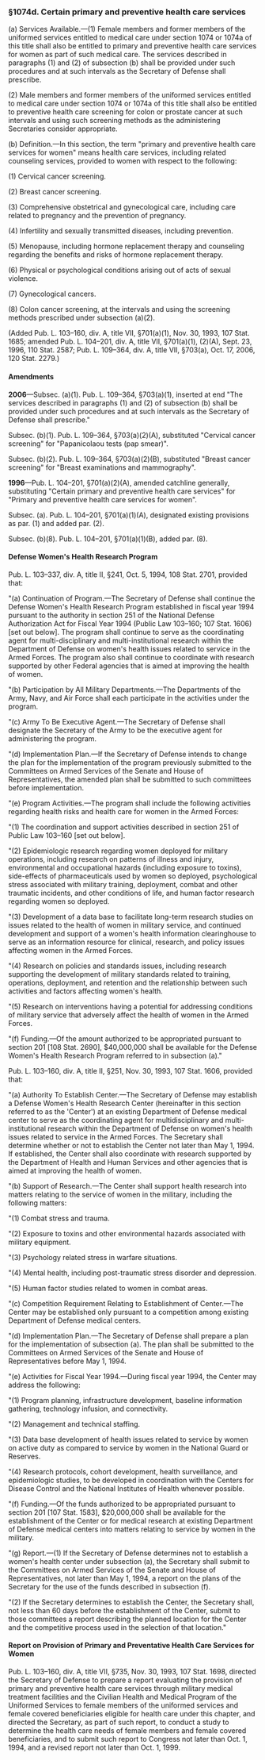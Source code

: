 ### §1074d. Certain primary and preventive health care services ###

(a) Services Available.—(1) Female members and former members of the uniformed services entitled to medical care under section 1074 or 1074a of this title shall also be entitled to primary and preventive health care services for women as part of such medical care. The services described in paragraphs (1) and (2) of subsection (b) shall be provided under such procedures and at such intervals as the Secretary of Defense shall prescribe.

(2) Male members and former members of the uniformed services entitled to medical care under section 1074 or 1074a of this title shall also be entitled to preventive health care screening for colon or prostate cancer at such intervals and using such screening methods as the administering Secretaries consider appropriate.

(b) Definition.—In this section, the term "primary and preventive health care services for women" means health care services, including related counseling services, provided to women with respect to the following:

(1) Cervical cancer screening.

(2) Breast cancer screening.

(3) Comprehensive obstetrical and gynecological care, including care related to pregnancy and the prevention of pregnancy.

(4) Infertility and sexually transmitted diseases, including prevention.

(5) Menopause, including hormone replacement therapy and counseling regarding the benefits and risks of hormone replacement therapy.

(6) Physical or psychological conditions arising out of acts of sexual violence.

(7) Gynecological cancers.

(8) Colon cancer screening, at the intervals and using the screening methods prescribed under subsection (a)(2).

(Added Pub. L. 103–160, div. A, title VII, §701(a)(1), Nov. 30, 1993, 107 Stat. 1685; amended Pub. L. 104–201, div. A, title VII, §701(a)(1), (2)(A), Sept. 23, 1996, 110 Stat. 2587; Pub. L. 109–364, div. A, title VII, §703(a), Oct. 17, 2006, 120 Stat. 2279.)

#### Amendments ####

**2006**—Subsec. (a)(1). Pub. L. 109–364, §703(a)(1), inserted at end "The services described in paragraphs (1) and (2) of subsection (b) shall be provided under such procedures and at such intervals as the Secretary of Defense shall prescribe."

Subsec. (b)(1). Pub. L. 109–364, §703(a)(2)(A), substituted "Cervical cancer screening" for "Papanicolaou tests (pap smear)".

Subsec. (b)(2). Pub. L. 109–364, §703(a)(2)(B), substituted "Breast cancer screening" for "Breast examinations and mammography".

**1996**—Pub. L. 104–201, §701(a)(2)(A), amended catchline generally, substituting "Certain primary and preventive health care services" for "Primary and preventive health care services for women".

Subsec. (a). Pub. L. 104–201, §701(a)(1)(A), designated existing provisions as par. (1) and added par. (2).

Subsec. (b)(8). Pub. L. 104–201, §701(a)(1)(B), added par. (8).

#### Defense Women's Health Research Program ####

Pub. L. 103–337, div. A, title II, §241, Oct. 5, 1994, 108 Stat. 2701, provided that:

"(a) Continuation of Program.—The Secretary of Defense shall continue the Defense Women's Health Research Program established in fiscal year 1994 pursuant to the authority in section 251 of the National Defense Authorization Act for Fiscal Year 1994 (Public Law 103–160; 107 Stat. 1606) [set out below]. The program shall continue to serve as the coordinating agent for multi-disciplinary and multi-institutional research within the Department of Defense on women's health issues related to service in the Armed Forces. The program also shall continue to coordinate with research supported by other Federal agencies that is aimed at improving the health of women.

"(b) Participation by All Military Departments.—The Departments of the Army, Navy, and Air Force shall each participate in the activities under the program.

"(c) Army To Be Executive Agent.—The Secretary of Defense shall designate the Secretary of the Army to be the executive agent for administering the program.

"(d) Implementation Plan.—If the Secretary of Defense intends to change the plan for the implementation of the program previously submitted to the Committees on Armed Services of the Senate and House of Representatives, the amended plan shall be submitted to such committees before implementation.

"(e) Program Activities.—The program shall include the following activities regarding health risks and health care for women in the Armed Forces:

"(1) The coordination and support activities described in section 251 of Public Law 103–160 [set out below].

"(2) Epidemiologic research regarding women deployed for military operations, including research on patterns of illness and injury, environmental and occupational hazards (including exposure to toxins), side-effects of pharmaceuticals used by women so deployed, psychological stress associated with military training, deployment, combat and other traumatic incidents, and other conditions of life, and human factor research regarding women so deployed.

"(3) Development of a data base to facilitate long-term research studies on issues related to the health of women in military service, and continued development and support of a women's health information clearinghouse to serve as an information resource for clinical, research, and policy issues affecting women in the Armed Forces.

"(4) Research on policies and standards issues, including research supporting the development of military standards related to training, operations, deployment, and retention and the relationship between such activities and factors affecting women's health.

"(5) Research on interventions having a potential for addressing conditions of military service that adversely affect the health of women in the Armed Forces.

"(f) Funding.—Of the amount authorized to be appropriated pursuant to section 201 [108 Stat. 2690], $40,000,000 shall be available for the Defense Women's Health Research Program referred to in subsection (a)."

Pub. L. 103–160, div. A, title II, §251, Nov. 30, 1993, 107 Stat. 1606, provided that:

"(a) Authority To Establish Center.—The Secretary of Defense may establish a Defense Women's Health Research Center (hereinafter in this section referred to as the 'Center') at an existing Department of Defense medical center to serve as the coordinating agent for multidisciplinary and multi-institutional research within the Department of Defense on women's health issues related to service in the Armed Forces. The Secretary shall determine whether or not to establish the Center not later than May 1, 1994. If established, the Center shall also coordinate with research supported by the Department of Health and Human Services and other agencies that is aimed at improving the health of women.

"(b) Support of Research.—The Center shall support health research into matters relating to the service of women in the military, including the following matters:

"(1) Combat stress and trauma.

"(2) Exposure to toxins and other environmental hazards associated with military equipment.

"(3) Psychology related stress in warfare situations.

"(4) Mental health, including post-traumatic stress disorder and depression.

"(5) Human factor studies related to women in combat areas.

"(c) Competition Requirement Relating to Establishment of Center.—The Center may be established only pursuant to a competition among existing Department of Defense medical centers.

"(d) Implementation Plan.—The Secretary of Defense shall prepare a plan for the implementation of subsection (a). The plan shall be submitted to the Committees on Armed Services of the Senate and House of Representatives before May 1, 1994.

"(e) Activities for Fiscal Year 1994.—During fiscal year 1994, the Center may address the following:

"(1) Program planning, infrastructure development, baseline information gathering, technology infusion, and connectivity.

"(2) Management and technical staffing.

"(3) Data base development of health issues related to service by women on active duty as compared to service by women in the National Guard or Reserves.

"(4) Research protocols, cohort development, health surveillance, and epidemiologic studies, to be developed in coordination with the Centers for Disease Control and the National Institutes of Health whenever possible.

"(f) Funding.—Of the funds authorized to be appropriated pursuant to section 201 [107 Stat. 1583], $20,000,000 shall be available for the establishment of the Center or for medical research at existing Department of Defense medical centers into matters relating to service by women in the military.

"(g) Report.—(1) If the Secretary of Defense determines not to establish a women's health center under subsection (a), the Secretary shall submit to the Committees on Armed Services of the Senate and House of Representatives, not later than May 1, 1994, a report on the plans of the Secretary for the use of the funds described in subsection (f).

"(2) If the Secretary determines to establish the Center, the Secretary shall, not less than 60 days before the establishment of the Center, submit to those committees a report describing the planned location for the Center and the competitive process used in the selection of that location."

#### Report on Provision of Primary and Preventative Health Care Services for Women ####

Pub. L. 103–160, div. A, title VII, §735, Nov. 30, 1993, 107 Stat. 1698, directed the Secretary of Defense to prepare a report evaluating the provision of primary and preventive health care services through military medical treatment facilities and the Civilian Health and Medical Program of the Uniformed Services to female members of the uniformed services and female covered beneficiaries eligible for health care under this chapter, and directed the Secretary, as part of such report, to conduct a study to determine the health care needs of female members and female covered beneficiaries, and to submit such report to Congress not later than Oct. 1, 1994, and a revised report not later than Oct. 1, 1999.